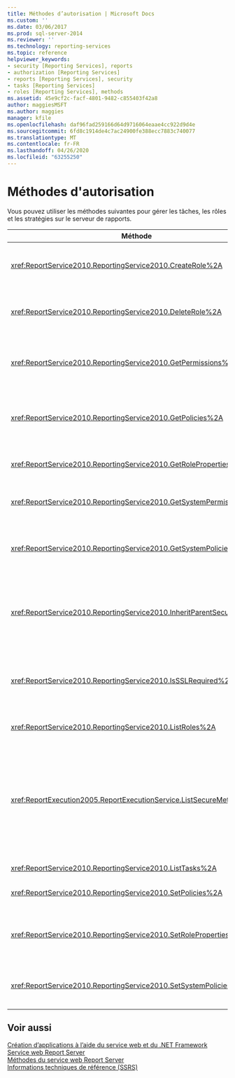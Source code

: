 ```yaml
---
title: Méthodes d’autorisation | Microsoft Docs
ms.custom: ''
ms.date: 03/06/2017
ms.prod: sql-server-2014
ms.reviewer: ''
ms.technology: reporting-services
ms.topic: reference
helpviewer_keywords:
- security [Reporting Services], reports
- authorization [Reporting Services]
- reports [Reporting Services], security
- tasks [Reporting Services]
- roles [Reporting Services], methods
ms.assetid: 45e9cf2c-facf-4801-9482-c855403f42a8
author: maggiesMSFT
ms.author: maggies
manager: kfile
ms.openlocfilehash: daf96fad259166d64d9716064eaae4cc922d9d4e
ms.sourcegitcommit: 6fd8c1914de4c7ac24900fe388ecc7883c740077
ms.translationtype: MT
ms.contentlocale: fr-FR
ms.lasthandoff: 04/26/2020
ms.locfileid: "63255250"
---
```

# <a name="authorization-methods"></a>Méthodes d'autorisation
  Vous pouvez utiliser les méthodes suivantes pour gérer les tâches, les rôles et les stratégies sur le serveur de rapports.  
  
|Méthode|Action|  
|------------|------------|  
|<xref:ReportService2010.ReportingService2010.CreateRole%2A>|Ajoute un nouveau rôle à la base de données du serveur de rapports. Cette méthode s’applique uniquement au mode natif.|  
|<xref:ReportService2010.ReportingService2010.DeleteRole%2A>|Supprime un rôle de la base de données du serveur de rapports. Cette méthode s’applique uniquement au mode natif.|  
|<xref:ReportService2010.ReportingService2010.GetPermissions%2A>|Retourne les autorisations utilisateur associées à un élément particulier de la base de données du serveur de rapports ou la bibliothèque SharePoint.|  
|<xref:ReportService2010.ReportingService2010.GetPolicies%2A>|Retourne les stratégies associées à un élément particulier de la base de données du serveur de rapports ou la bibliothèque SharePoint.|  
|<xref:ReportService2010.ReportingService2010.GetRoleProperties%2A>|Retourne les propriétés de métadonnées de rôle et une collection de tâches associées.|  
|<xref:ReportService2010.ReportingService2010.GetSystemPermissions%2A>|Retourne les autorisations système de l'utilisateur. Cette méthode s’applique uniquement au mode natif.|  
|<xref:ReportService2010.ReportingService2010.GetSystemPolicies%2A>|Retourne les stratégies système, y compris les groupes et les rôles auxquels elles sont associées. Cette méthode s’applique uniquement au mode natif.|  
|<xref:ReportService2010.ReportingService2010.InheritParentSecurity%2A>|Supprime les stratégies qui sont associées à un élément particulier de la base de données du serveur de rapports et définit les stratégies de sécurité de l’élément sur celles de son parent.|  
|<xref:ReportService2010.ReportingService2010.IsSSLRequired%2A>|Renvoie une valeur booléenne qui indique si le protocole Secure Socket Layer (SSL) est obligatoire pour utiliser le point de terminaison <xref:ReportService2010>.|  
|<xref:ReportService2010.ReportingService2010.ListRoles%2A>|Retourne les noms et descriptions des rôles gérés par le serveur de rapports.|  
|<xref:ReportExecution2005.ReportExecutionService.ListSecureMethods%2A>|Retourne la liste des méthodes SOAP (Simple Object Access Protocol) dans le point de terminaison <xref:ReportExecution2005>qui requièrent une connexion sécurisée lorsqu'elles sont appelées. Le paramètre `SecureConnectionLevel` du serveur de rapports est utilisé pour déterminer quelles méthodes sont retournées.|  
|<xref:ReportService2010.ReportingService2010.ListTasks%2A>|Retourne les tâches gérées par le serveur de rapports.|  
|<xref:ReportService2010.ReportingService2010.SetPolicies%2A>|Définit les stratégies associées à un élément spécifié.|  
|<xref:ReportService2010.ReportingService2010.SetRoleProperties%2A>|Définit les propriétés de métadonnées de rôle et associe un jeu de tâches à un rôle. Cette méthode s’applique uniquement au mode natif.|  
|<xref:ReportService2010.ReportingService2010.SetSystemPolicies%2A>|Définit la stratégie système qui définit des groupes et leurs rôles associés. Cette méthode s’applique uniquement au mode natif.|  
  
## <a name="see-also"></a>Voir aussi  
 [Création d’applications à l’aide du service web et du .NET Framework](../net-framework/building-applications-using-the-web-service-and-the-net-framework.md)   
 [Service web Report Server](../report-server-web-service.md)   
 [Méthodes du service web Report Server](report-server-web-service-methods.md)   
 [Informations techniques de référence &#40;SSRS&#41;](../../technical-reference-ssrs.md)  
  
  

